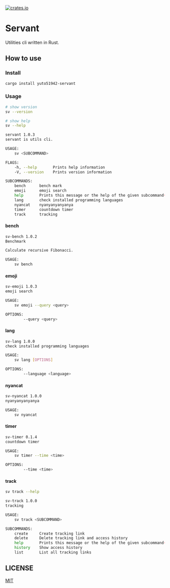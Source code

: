 [![crates.io](https://img.shields.io/crates/v/yuto51942-servant)](https://crates.io/crates/yuto51942-servant)

# Servant

Utilities cli written in Rust.

## How to use

### Install

```bash
cargo install yuto51942-servant
```

### Usage

```bash
# show version
sv --version

# show help
sv --help
```

```bash
servant 1.0.3
servant is utils cli.

USAGE:
    sv <SUBCOMMAND>

FLAGS:
    -h, --help       Prints help information
    -V, --version    Prints version information

SUBCOMMANDS:
    bench      bench mark
    emoji      emoji search
    help       Prints this message or the help of the given subcommand(s)
    lang       check installed programming languages
    nyancat    nyanyanyanyanya
    timer      countdown timer
    track      tracking
```

#### bench

```bash
sv-bench 1.0.2
Benchmark

Calculate recursive Fibonacci.

USAGE:
    sv bench
```

#### emoji

```bash
sv-emoji 1.0.3
emoji search

USAGE:
    sv emoji --query <query>

OPTIONS:
        --query <query>
```

#### lang

```bash
sv-lang 1.0.0
check installed programming languages

USAGE:
    sv lang [OPTIONS]

OPTIONS:
        --language <language>
```

#### nyancat

```bash
sv-nyancat 1.0.0
nyanyanyanyanya

USAGE:
    sv nyancat
```

#### timer

```bash
sv-timer 0.1.4
countdown timer

USAGE:
    sv timer --time <time>

OPTIONS:
        --time <time>
```

#### track

```bash
sv track --help
```

```bash
sv-track 1.0.0
tracking

USAGE:
    sv track <SUBCOMMAND>

SUBCOMMANDS:
    create     Create tracking link
    delete     Delete tracking link and access history
    help       Prints this message or the help of the given subcommand(s)
    history    Show access history
    list       List all tracking links
```

## LICENSE

[MIT](LICENSE)
